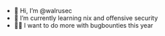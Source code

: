 - 👋 Hi, I’m @walrusec
- 🌱 I’m currently learning nix and offensive security
- 😶‍🌫️ I want to do more with bugbounties this year
